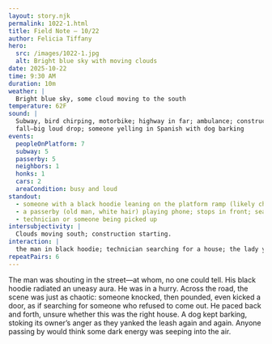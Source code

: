 ```yaml
---
layout: story.njk
permalink: 1022-1.html
title: Field Note — 10/22
author: Felicia Tiffany
hero:
  src: /images/1022-1.jpg
  alt: Bright blue sky with moving clouds
date: 2025-10-22
time: 9:30 AM
duration: 10m
weather: |
  Bright blue sky, some cloud moving to the south
temperature: 62F
sound: |
  Subway, bird chirping, motorbike; highway in far; ambulance; construction
  fall—big loud drop; someone yelling in Spanish with dog barking
events:
  peopleOnPlatform: 7
  subway: 5
  passerby: 5
  neighbors: 1
  honks: 1
  cars: 2
  areaCondition: busy and loud
standout:
  - someone with a black hoodie leaning on the platform ramp (likely changing at 74 St)
  - a passerby (old man, white hair) playing phone; stops in front; searching for an address
  - technician or someone being picked up
intersubjectivity: |
  Clouds moving south; construction starting.
interaction: |
  the man in black hoodie; technician searching for a house; the lady yelling with a dog not on leash
repeatPairs: 6
---
```



The man was shouting in the street—at whom, no one could tell. His black hoodie radiated an uneasy aura. He was in a hurry. Across the road, the scene was just as chaotic: someone knocked, then pounded, even kicked a door, as if searching for someone who refused to come out. He paced back and forth, unsure whether this was the right house. A dog kept barking, stoking its owner’s anger as they yanked the leash again and again. Anyone passing by would think some dark energy was seeping into the air.